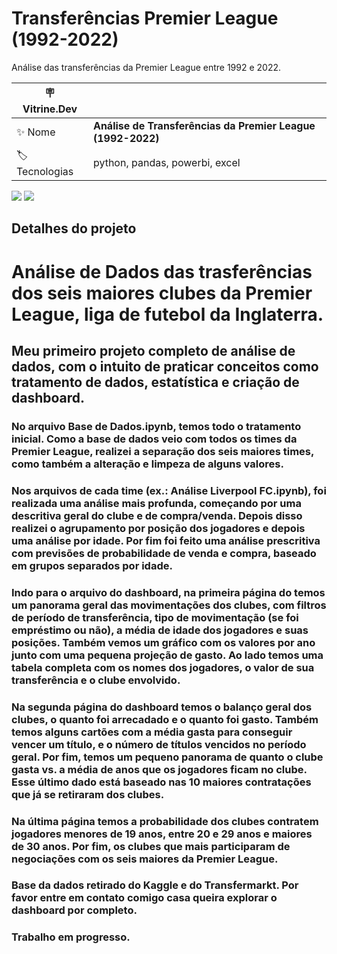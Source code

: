   # Transferências Premier League (1992-2022)

Análise das transferências da Premier League entre 1992 e 2022.

| :placard: Vitrine.Dev |     |
| -------------  | --- |
| :sparkles: Nome        | **Análise de Transferências da Premier League (1992-2022)**
| :label: Tecnologias | python, pandas, powerbi, excel

<!-- Inserir imagem com a #vitrinedev ao final do link -->
![](https://i.imgur.com/wC7tuuU.png#vitrinedev)
![](https://i.imgur.com/10Wqd1b.png)

## Detalhes do projeto

# Análise de Dados das trasferências dos seis maiores clubes da Premier League, liga de futebol da Inglaterra.
## Meu primeiro projeto completo de análise de dados, com o intuito de praticar conceitos como tratamento de dados, estatística e criação de dashboard.
### No arquivo Base de Dados.ipynb, temos todo o tratamento inicial. Como a base de dados veio com todos os times da Premier League, realizei a separação dos seis maiores times, como também a alteração e limpeza de alguns valores.
### Nos arquivos de cada time (ex.: Análise Liverpool FC.ipynb), foi realizada uma análise mais profunda, começando por uma descritiva geral do clube e de compra/venda. Depois disso realizei o agrupamento por posição dos jogadores e depois uma análise por idade. Por fim foi feito uma análise prescritiva com previsões de probabilidade de venda e compra, baseado em grupos separados por idade.
### Indo para o arquivo do dashboard, na primeira página do temos um panorama geral das movimentações dos clubes, com filtros de período de transferência, tipo de movimentação (se foi empréstimo ou não), a média de idade dos jogadores e suas posições. Também vemos um gráfico com os valores por ano junto com uma pequena projeção de gasto. Ao lado temos uma tabela completa com os nomes dos jogadores, o valor de sua transferência e o clube envolvido.
### Na segunda página do dashboard temos o balanço geral dos clubes, o quanto foi arrecadado e o quanto foi gasto. Também temos alguns cartões com a média gasta para conseguir vencer um título, e o número de títulos vencidos no período geral. Por fim, temos um pequeno panorama de quanto o clube gasta vs. a média de anos que os jogadores ficam no clube. Esse último dado está baseado nas 10 maiores contratações que já se retiraram dos clubes.
### Na última página temos a probabilidade dos clubes contratem jogadores menores de 19 anos, entre 20 e 29 anos e maiores de 30 anos. Por fim, os clubes que mais participaram de negociações com os seis maiores da Premier League.
### Base da dados retirado do Kaggle e do Transfermarkt. Por favor entre em contato comigo casa queira explorar o dashboard por completo.
### Trabalho em progresso.
